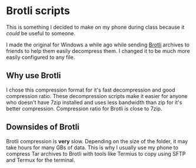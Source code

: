 # Brotli scripts

This is something I decided to make on my phone during class because it *could* be useful to someone.

I made the original for Windows a while ago while sending [Brotli](https://github.com/google/brotli) archives to friends to help them easily decompress them. I changed it to be much more easily configured to any file.

## Why use Brotli

I chose this compression format for it's fast decompression and good compression ratio. These decompression scripts make it easier for anyone who doesn't have 7zip installed and uses less bandwidth than zip for it's better compression. Compression ratio for Brotli is close to 7zip.

## Downsides of Brotli

Brotli compression is **very** slow. Depending on the size of the folder, it may take hours for many GBs of data. This is why I usually use my phone to compress Tar archives to Brotli with tools like Termius to copy using SFTP and Termux for the terminal.
